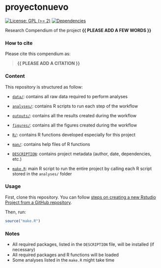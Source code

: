 
<!-- README.md is generated from README.Rmd. Please edit that file -->

# proyectonuevo

<!-- badges: start -->

[![License: GPL (\>=
2)](https://img.shields.io/badge/License-GPL%20%28%3E%3D%202%29-blue.svg)](https://choosealicense.com/licenses/gpl-2.0/)
[![Dependencies](https://img.shields.io/badge/dependencies-2/95-green?style=flat)](#)
<!-- badges: end -->

Research Compendium of the project **{{ PLEASE ADD A FEW WORDS }}**

### How to cite

Please cite this compendium as:

> **{{ PLEASE ADD A CITATION }}**

### Content

This repository is structured as follow:

- [`data/`](https://github.com/avallecam/proyectonuevo/tree/master/data):
  contains all raw data required to perform analyses

- [`analyses/`](https://github.com/avallecam/proyectonuevo/tree/main/analyses/):
  contains R scripts to run each step of the workflow

- [`outputs/`](https://github.com/avallecam/proyectonuevo/tree/main/outputs):
  contains all the results created during the workflow

- [`figures/`](https://github.com/avallecam/proyectonuevo/tree/main/figures):
  contains all the figures created during the workflow

- [`R/`](https://github.com/avallecam/proyectonuevo/tree/main/R):
  contains R functions developed especially for this project

- [`man/`](https://github.com/avallecam/proyectonuevo/tree/main/man):
  contains help files of R functions

- [`DESCRIPTION`](https://github.com/avallecam/proyectonuevo/tree/main/DESCRIPTION):
  contains project metadata (author, date, dependencies, etc.)

- [`make.R`](https://github.com/avallecam/proyectonuevo/tree/main/make.R):
  main R script to run the entire project by calling each R script
  stored in the `analyses/` folder

### Usage

First, clone this repository. You can follow [steps on creating a new
Rstudio Project from a GitHub
repository](https://www.epirhandbook.com/en/version-control-and-collaboration-with-git-and-github.html?q=clone#clone-from-a-github-repository).

Then, run:

``` r
source("make.R")
```

### Notes

- All required packages, listed in the `DESCRIPTION` file, will be
  installed (if necessary)
- All required packages and R functions will be loaded
- Some analyses listed in the `make.R` might take time
